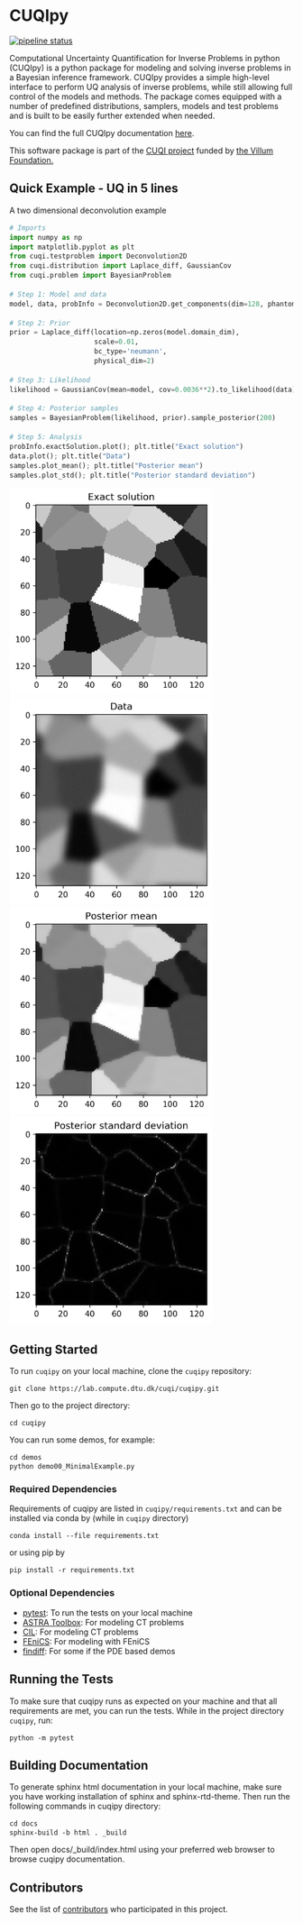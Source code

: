 # CUQIpy

[![pipeline status](https://lab.compute.dtu.dk/cuqi/cuqipy/badges/master/pipeline.svg)](https://lab.compute.dtu.dk/cuqi/cuqipy/commits/master)

 Computational Uncertainty Quantification for Inverse Problems in python (CUQIpy) is a python package for modeling and solving inverse problems in a Bayesian inference framework. CUQIpy provides a simple high-level interface to perform UQ analysis of inverse problems, while still allowing full control of the models and methods. The package comes equipped with a number of predefined distributions, samplers, models and test problems and is built to be easily further extended when needed.

You can find the full CUQIpy documentation [here](https://cuqi.gitlab.io/cuqipy/). 

 This software package is part of the [CUQI project](https://www.compute.dtu.dk/english/cuqi) funded by [the Villum Foundation.](https://veluxfoundations.dk/en/forskning/teknisk-og-naturvidenskabelig-forskning)

## Quick Example - UQ in 5 lines
A two dimensional deconvolution example
```python
# Imports
import numpy as np
import matplotlib.pyplot as plt
from cuqi.testproblem import Deconvolution2D
from cuqi.distribution import Laplace_diff, GaussianCov 
from cuqi.problem import BayesianProblem

# Step 1: Model and data
model, data, probInfo = Deconvolution2D.get_components(dim=128, phantom=cuqi.data.grains())

# Step 2: Prior
prior = Laplace_diff(location=np.zeros(model.domain_dim),
                     scale=0.01,
                     bc_type='neumann',
                     physical_dim=2)

# Step 3: Likelihood
likelihood = GaussianCov(mean=model, cov=0.0036**2).to_likelihood(data)

# Step 4: Posterior samples
samples = BayesianProblem(likelihood, prior).sample_posterior(200)

# Step 5: Analysis
probInfo.exactSolution.plot(); plt.title("Exact solution")
data.plot(); plt.title("Data")
samples.plot_mean(); plt.title("Posterior mean")
samples.plot_std(); plt.title("Posterior standard deviation")
```
<img src="docs/_static/img/deconv2D_exact_sol.png" alt="Exact solution" width="360">

<img src="docs/_static/img/deconv2D_data.png" alt="Data" width="360">

<img src="docs/_static/img/deconv2D_post_mean.png" alt="Posterior mean" width="360">

<img src="docs/_static/img/deconv2D_post_std.png" alt="Posterior standard deviation" width="360">

## Getting Started
To run `cuqipy` on your local machine, clone the `cuqipy` repository:

```{r, engine='bash', count_lines}
git clone https://lab.compute.dtu.dk/cuqi/cuqipy.git
```

Then go to the project directory:
```{r, engine='bash', count_lines}
cd cuqipy
```

You can run some demos, for example: 
```{r, engine='bash', count_lines}
cd demos
python demo00_MinimalExample.py 
```

### Required Dependencies
Requirements of cuqipy are listed in `cuqipy/requirements.txt` and can be installed via conda by (while in `cuqipy` directory)
```{r, engine='bash', count_lines}
conda install --file requirements.txt
```
or using pip by
```{r, engine='bash', count_lines}
pip install -r requirements.txt 
```

### Optional Dependencies
- [pytest](https://docs.pytest.org): To run the tests on your local machine
- [ASTRA Toolbox](https://github.com/astra-toolbox/astra-toolbox): For modeling CT problems
- [CIL](https://github.com/TomographicImaging/CIL): For modeling CT problems
- [FEniCS](https://fenicsproject.org): For modeling with FEniCS
- [findiff](https://github.com/maroba/findiff): For some if the PDE based demos

## Running the Tests

To make sure that cuqipy runs as expected on your machine and that all requirements
are met, you can run the tests. While in the project
directory `cuqipy`, run:

```{r, engine='bash', count_lines}
python -m pytest 
```

## Building Documentation

To generate sphinx html documentation in your local machine, 
make sure you have working installation of sphinx and sphinx-rtd-theme. 
Then run the following commands in cuqipy directory:  

```{r, engine='bash', count_lines}
cd docs
sphinx-build -b html . _build
```

Then open docs/_build/index.html using your preferred web browser to browse
cuqipy documentation.

## Contributors

See the list of
[contributors](https://lab.compute.dtu.dk/cuqi/cuqipy/-/graphs/master)
who participated in this project.


